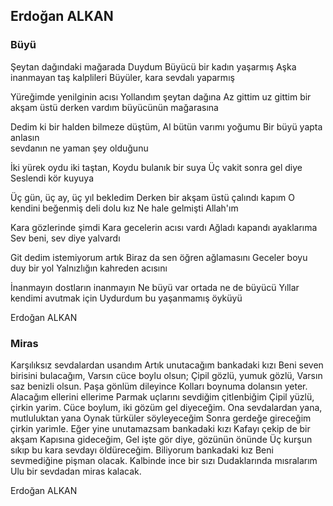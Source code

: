 ## Erdoğan ALKAN

### Büyü

Şeytan dağındaki mağarada
Duydum  Büyücü bir kadın yaşarmış
Aşka inanmayan taş kalplileri
Büyüler, kara sevdalı yaparmış

Yüreğimde yenilginin acısı
Yollandım şeytan dağına
Az gittim uz gittim bir akşam üstü derken
vardım büyücünün mağarasına

Dedim ki bir halden bilmeze düştüm,
Al bütün varımı yoğumu
Bir büyü yapta anlasın  
sevdanın ne yaman şey olduğunu

İki yürek oydu iki taştan, 
Koydu bulanık bir suya
Üç vakit sonra gel diye 
Seslendi kör kuyuya

Üç gün, üç ay, üç yıl bekledim
Derken bir akşam üstü çalındı kapım
O kendini beğenmiş deli dolu kız
Ne hale gelmişti Allah'ım

Kara gözlerinde şimdi 
Kara gecelerin acısı vardı
Ağladı kapandı ayaklarıma
Sev beni, sev diye yalvardı

Git dedim istemiyorum artık
Biraz da sen öğren ağlamasını
Geceler boyu duy bir yol
Yalnızlığın kahreden acısını

İnanmayın dostların inanmayın
Ne büyü var ortada ne de büyücü
Yıllar kendimi avutmak için
Uydurdum bu yaşanmamış öyküyü

Erdoğan ALKAN

### Miras

Karşılıksız sevdalardan usandım
Artık unutacağım bankadaki kızı
Beni seven birisini bulacağım,
Varsın cüce boylu olsun;
Çipil gözlü, yumuk gözlü, 
Varsın saz benizli olsun.
Paşa gönlüm dileyince
Kolları boynuma dolansın yeter.
Alacağım ellerini ellerime
Parmak uçlarını sevdiğim çitlenbiğim
Çipil yüzlü, çirkin yarim.
Cüce boylum, iki gözüm gel diyeceğim.
Ona sevdalardan yana, mutluluktan yana
Oynak türküler söyleyeceğim
Sonra gerdeğe gireceğim çirkin yarimle.
Eğer yine unutamazsam bankadaki kızı
Kafayı çekip de bir akşam
Kapısına gideceğim,
Gel işte gör diye, gözünün önünde
Üç kurşun sıkıp bu kara sevdayı öldüreceğim.
Biliyorum bankadaki kız
Beni sevmediğine pişman olacak.
Kalbinde ince bir sızı
Dudaklarında mısralarım
Ulu bir sevdadan miras kalacak.

Erdoğan ALKAN